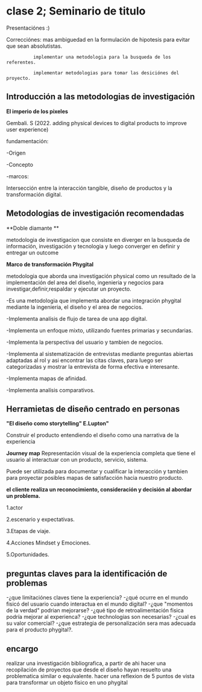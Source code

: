 # **clase 2; Seminario de titulo** #

Presentaciónes :)

Correcciónes: mas ambiguedad en la formulación de hipotesis para evitar que sean absolutistas.

              implementar una metodologia para la busqueda de los referentes.

              implementar metodologias para tomar las desiciónes del proyecto.

## Introducción a las metodologias de investigación ##

**El imperio de los pixeles**

Gembali. S (2022. adding physical devices to digital products to improve user experience)

fundamentación:

-Origen

-Concepto

-marcos: 

Intersección entre la interacción tangible, diseño de productos y la transformación digital.


## **Metodologias de investigación recomendadas** ##

**Doble diamante **

metodologia de investigacion que consiste en diverger en la busqueda de información, investigación y tecnologia y luego converger en definir y entregar un outcome

**Marco de transformación Phygital**

metodologia que aborda una investigación physical como un resultado de la implementación del area del
diseño, ingenieria y negocios para investigar,definir,respaldar y ejecutar un proyecto.

-Es una metodologia que implementa abordar una integración phygital mediante la ingenieria, el diseño y el
area de negocios.

-Implementa analísis de flujo de tarea de una app digital.

-Implementa un enfoque mixto, utilizando fuentes primarias y secundarias.

-Implementa la perspectiva del usuario y tambien de negocios.

-Implementa al sistematización de entrevistas mediante preguntas abiertas
adaptadas al rol y asi encontrar las citas claves, para luego ser categorizadas
y mostrar la entrevista de forma efectiva e interesante.

-Implementa mapas de afinidad.

-Implementa analísis comparativos.


## **Herramietas de diseño centrado en personas** ##

**"El diseño como storytelling" E.Lupton"**

Construir el producto entendiendo el diseño como una narrativa de la experiencia

**Journey map**
Representación visual de la experiencia completa que tiene el usuario al interactuar con un producto, servicio, sistema.

Puede ser utilizada para documentar y cualificar la interacción y tambien para proyectar posibles mapas de satisfacción 
hacia nuestro producto.

**el cliente realiza un reconocimiento, consideración y decisión al abordar un problema.**

1.actor

2.escenario y expectativas.

3.Etapas de viaje.

4.Acciones Mindset y Emociones.

5.Oportunidades.

## preguntas claves para la identificación de problemas ##

-¿que limitaciónes claves tiene la experiencia?
-¿qué ocurre en el mundo fisicó del usuario cuando interactua en el mundo digital?
-¿que "momentos de la verdad" podrian mejorarse?
-¿qué tipo de retroalimentación fisica podría mejorar al experienca?
-¿que technologias son necesarias?
-¿cual es su valor comercial?
-¿que estrategia de personalización sera mas adecuada para el producto phygital?.

## encargo ##

realizar una investigación bibliografica, a partir de ahi hacer una
recopilación de proyectos que desde el diseño hayan resuelto una problematica similar o equivalente.
hacer una reflexion de 5 puntos de vista para transformar un objeto fisico en uno phygital
